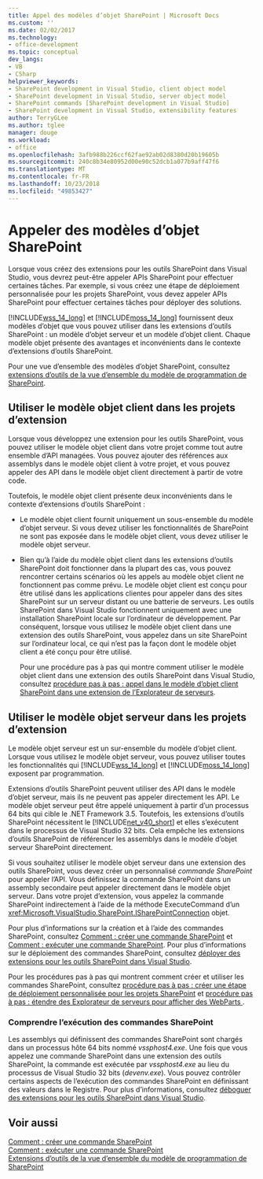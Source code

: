 ```yaml
---
title: Appel des modèles d’objet SharePoint | Microsoft Docs
ms.custom: ''
ms.date: 02/02/2017
ms.technology:
- office-development
ms.topic: conceptual
dev_langs:
- VB
- CSharp
helpviewer_keywords:
- SharePoint development in Visual Studio, client object model
- SharePoint development in Visual Studio, server object model
- SharePoint commands [SharePoint development in Visual Studio]
- SharePoint development in Visual Studio, extensibility features
author: TerryGLee
ms.author: tglee
manager: douge
ms.workload:
- office
ms.openlocfilehash: 3afb988b226ccf62fae92ab02d8380d20b19605b
ms.sourcegitcommit: 240c8b34e80952d00e90c52dcb1a077b9aff47f6
ms.translationtype: MT
ms.contentlocale: fr-FR
ms.lasthandoff: 10/23/2018
ms.locfileid: "49853427"
---
```

# <a name="call-into-the-sharepoint-object-models"></a>Appeler des modèles d’objet SharePoint
  Lorsque vous créez des extensions pour les outils SharePoint dans Visual Studio, vous devrez peut-être appeler APIs SharePoint pour effectuer certaines tâches. Par exemple, si vous créez une étape de déploiement personnalisée pour les projets SharePoint, vous devez appeler APIs SharePoint pour effectuer certaines tâches pour déployer des solutions.  
  
 [!INCLUDE[wss_14_long](../sharepoint/includes/wss-14-long-md.md)] et [!INCLUDE[moss_14_long](../sharepoint/includes/moss-14-long-md.md)] fournissent deux modèles d’objet que vous pouvez utiliser dans les extensions d’outils SharePoint : un modèle d’objet serveur et un modèle d’objet client. Chaque modèle objet présente des avantages et inconvénients dans le contexte d’extensions d’outils SharePoint.  
  
 Pour une vue d’ensemble des modèles d’objet SharePoint, consultez [extensions d’outils de la vue d’ensemble du modèle de programmation de SharePoint](../sharepoint/overview-of-the-programming-model-of-sharepoint-tools-extensions.md).  
  
## <a name="use-the-client-object-model-in-extension-projects"></a>Utiliser le modèle objet client dans les projets d’extension
 Lorsque vous développez une extension pour les outils SharePoint, vous pouvez utiliser le modèle objet client dans votre projet comme tout autre ensemble d’API managées. Vous pouvez ajouter des références aux assemblys dans le modèle objet client à votre projet, et vous pouvez appeler des API dans le modèle objet client directement à partir de votre code.  
  
 Toutefois, le modèle objet client présente deux inconvénients dans le contexte d’extensions d’outils SharePoint :  
  
- Le modèle objet client fournit uniquement un sous-ensemble du modèle d’objet serveur. Si vous devez utiliser les fonctionnalités de SharePoint ne sont pas exposée dans le modèle objet client, vous devez utiliser le modèle objet serveur.  
  
- Bien qu’à l’aide du modèle objet client dans les extensions d’outils SharePoint doit fonctionner dans la plupart des cas, vous pouvez rencontrer certains scénarios où les appels au modèle objet client ne fonctionnent pas comme prévu. Le modèle objet client est conçu pour être utilisé dans les applications clientes pour appeler dans des sites SharePoint sur un serveur distant ou une batterie de serveurs. Les outils SharePoint dans Visual Studio fonctionnent uniquement avec une installation SharePoint locale sur l’ordinateur de développement. Par conséquent, lorsque vous utilisez le modèle objet client dans une extension des outils SharePoint, vous appelez dans un site SharePoint sur l’ordinateur local, ce qui n’est pas la façon dont le modèle objet client a été conçu pour être utilisé.  
  
  Pour une procédure pas à pas qui montre comment utiliser le modèle objet client dans une extension des outils SharePoint dans Visual Studio, consultez [procédure pas à pas : appel dans le modèle d’objet client SharePoint dans une extension de l’Explorateur de serveurs](../sharepoint/walkthrough-calling-into-the-sharepoint-client-object-model-in-a-server-explorer-extension.md).  
  
## <a name="use-the-server-object-model-in-extension-projects"></a>Utiliser le modèle objet serveur dans les projets d’extension
 Le modèle objet serveur est un sur-ensemble du modèle d’objet client. Lorsque vous utilisez le modèle objet serveur, vous pouvez utiliser toutes les fonctionnalités qui [!INCLUDE[wss_14_long](../sharepoint/includes/wss-14-long-md.md)] et [!INCLUDE[moss_14_long](../sharepoint/includes/moss-14-long-md.md)] exposent par programmation.  

 Extensions d’outils SharePoint peuvent utiliser des API dans le modèle d’objet serveur, mais ils ne peuvent pas appeler directement les API. Le modèle objet serveur peut être appelé uniquement à partir d’un processus 64 bits qui cible le .NET Framework 3.5. Toutefois, les extensions d’outils SharePoint nécessitent le [!INCLUDE[net_v40_short](../sharepoint/includes/net-v40-short-md.md)] et elles s’exécutent dans le processus de Visual Studio 32 bits. Cela empêche les extensions d’outils SharePoint de référencer les assemblys dans le modèle d’objet serveur SharePoint directement.  
  
 Si vous souhaitez utiliser le modèle objet serveur dans une extension des outils SharePoint, vous devez créer un personnalisé *commande SharePoint* pour appeler l’API. Vous définissez la commande SharePoint dans un assembly secondaire peut appeler directement dans le modèle objet serveur. Dans votre projet d’extension, vous appelez la commande SharePoint indirectement à l’aide de la méthode ExecuteCommand d’un <xref:Microsoft.VisualStudio.SharePoint.ISharePointConnection> objet.  
  
 Pour plus d’informations sur la création et à l’aide des commandes SharePoint, consultez [Comment : créer une commande SharePoint](../sharepoint/how-to-create-a-sharepoint-command.md) et [Comment : exécuter une commande SharePoint](../sharepoint/how-to-execute-a-sharepoint-command.md). Pour plus d’informations sur le déploiement des commandes SharePoint, consultez [déployer des extensions pour les outils SharePoint dans Visual Studio](../sharepoint/deploying-extensions-for-the-sharepoint-tools-in-visual-studio.md).  
  
 Pour les procédures pas à pas qui montrent comment créer et utiliser les commandes SharePoint, consultez [procédure pas à pas : créer une étape de déploiement personnalisée pour les projets SharePoint](../sharepoint/walkthrough-creating-a-custom-deployment-step-for-sharepoint-projects.md) et [procédure pas à pas : étendre des Explorateur de serveurs pour afficher des WebParts ](../sharepoint/walkthrough-extending-server-explorer-to-display-web-parts.md).  
  
### <a name="understand-how-sharepoint-commands-are-executed"></a>Comprendre l’exécution des commandes SharePoint
 Les assemblys qui définissent des commandes SharePoint sont chargés dans un processus hôte 64 bits nommé *vssphost4.exe*. Une fois que vous appelez une commande SharePoint dans une extension des outils SharePoint, la commande est exécutée par *vssphost4.exe* au lieu du processus de Visual Studio 32 bits (*devenv.exe*). Vous pouvez contrôler certains aspects de l’exécution des commandes SharePoint en définissant des valeurs dans le Registre. Pour plus d’informations, consultez [déboguer des extensions pour les outils SharePoint dans Visual Studio](../sharepoint/debugging-extensions-for-the-sharepoint-tools-in-visual-studio.md).  
  
## <a name="see-also"></a>Voir aussi
 [Comment : créer une commande SharePoint](../sharepoint/how-to-create-a-sharepoint-command.md)   
 [Comment : exécuter une commande SharePoint](../sharepoint/how-to-execute-a-sharepoint-command.md)   
 [Extensions d’outils de la vue d’ensemble du modèle de programmation de SharePoint](../sharepoint/overview-of-the-programming-model-of-sharepoint-tools-extensions.md)  
  
